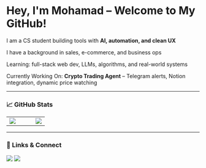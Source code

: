<h1 align="left">
  Hey, I'm Mohamad – Welcome to My GitHub!
</h1>

<p align="left">
  
I am a CS student building tools with <strong>AI, automation, and clean UX</strong><br>

I have a background in sales, e-commerce, and business ops<br>

Learning: full-stack web dev, LLMs, algorithms, and real-world systems<br>

Currently Working On: **Crypto Trading Agent** – Telegram alerts, Notion integration, dynamic price watching
</p>

---

### 📈 GitHub Stats

<table>
  <tr>
    <td align="center" valign="top">
      <img src="https://github-readme-stats.vercel.app/api?username=thearnaout&show_icons=true&theme=radical" />
    </td>
    <td width="20"></td> <!-- Adds space between cards -->
    <td align="center" valign="top">
      <img src="https://github-readme-stats.vercel.app/api/top-langs/?username=thearnaout&layout=compact&theme=tokyonight" />
    </td>
  </tr>
</table>




---

### 🔗 Links & Connect

<p align="left">
  <a href="https://www.mohamadarnaout.com" target="_blank"><img src="https://img.shields.io/badge/Portfolio-black?style=for-the-badge&logo=github&logoColor=white" /></a>
  <a href="https://linkedin.com/in/mohamadarnaout" target="_blank"><img src="https://img.shields.io/badge/LinkedIn-blue?style=for-the-badge&logo=linkedin&logoColor=white" /></a>
</p>
